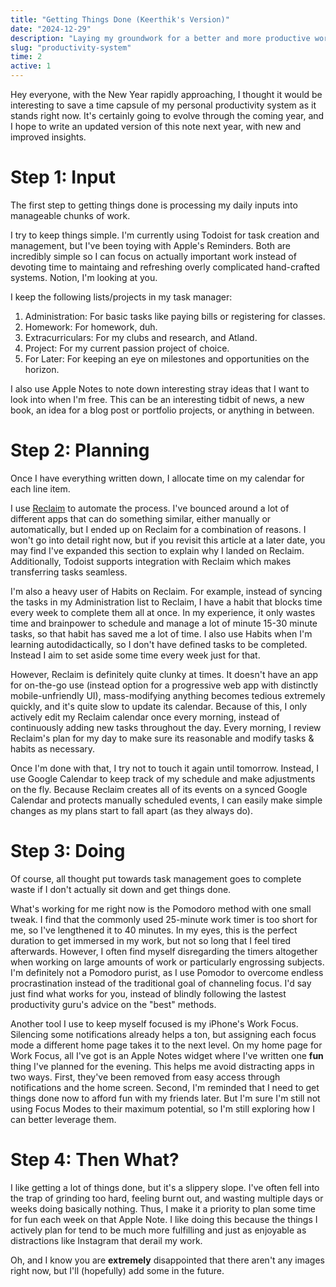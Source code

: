 ```yaml
---
title: "Getting Things Done (Keerthik's Version)"
date: "2024-12-29"
description: "Laying my groundwork for a better and more productive workflow"
slug: "productivity-system"
time: 2
active: 1
---
```


Hey everyone, with the New Year rapidly approaching, I thought it would be interesting to save a time capsule of my personal productivity system as it stands right now. It's certainly going to evolve through the coming year, and I hope to write an updated version of this note next year, with new and improved insights.

# Step 1: Input

The first step to getting things done is processing my daily inputs into manageable chunks of work.

I try to keep things simple.
I'm currently using Todoist for task creation and management, but I've been toying with Apple's Reminders.
Both are incredibly simple so I can focus on actually important work instead of devoting time to maintaing and refreshing overly complicated hand-crafted systems.
Notion, I'm looking at you.

I keep the following lists/projects in my task manager:

1. Administration: For basic tasks like paying bills or registering for classes.
2. Homework: For homework, duh.
3. Extracurriculars: For my clubs and research, and Atland.
4. Project: For my current passion project of choice.
5. For Later: For keeping an eye on milestones and opportunities on the horizon.

I also use Apple Notes to note down interesting stray ideas that I want to look into when I'm free. This can be an interesting tidbit of news, a new book, an idea for a blog post or portfolio projects, or anything in between.

# Step 2: Planning

Once I have everything written down, I allocate time on my calendar for each line item.

I use [Reclaim](https://reclaim.ai/) to automate the process. I've bounced around a lot of different apps that can do something similar, either manually or automatically, but I ended up on Reclaim for a combination of reasons. I won't go into detail right now, but if you revisit this article at a later date, you may find I've expanded this section to explain why I landed on Reclaim.
Additionally, Todoist supports integration with Reclaim which makes transferring tasks seamless.

I'm also a heavy user of Habits on Reclaim. For example, instead of syncing the tasks in my Administration list to Reclaim, I have a habit that blocks time every week to complete them all at once. In my experience, it only wastes time and brainpower to schedule and manage a lot of minute 15-30 minute tasks, so that habit has saved me a lot of time. I also use Habits when I'm learning autodidactically, so I don't have defined tasks to be completed. Instead I aim to set aside some time every week just for that.

However, Reclaim is definitely quite clunky at times. It doesn't have an app for on-the-go use (instead option for a progressive web app with distinctly mobile-unfriendly UI), mass-modifying anything becomes tedious extremely quickly, and it's quite slow to update its calendar. Because of this, I only actively edit my Reclaim calendar once every morning, instead of continuously adding new tasks throughout the day.
Every morning, I review Reclaim's plan for my day to make sure its reasonable and modify tasks & habits as necessary.

Once I'm done with that, I try not to touch it again until tomorrow. Instead, I use Google Calendar to keep track of my schedule and make adjustments on the fly. Because Reclaim creates all of its events on a synced Google Calendar and protects manually scheduled events, I can easily make simple changes as my plans start to fall apart (as they always do).

# Step 3: Doing

Of course, all thought put towards task management goes to complete waste if I don't actually sit down and get things done.

What's working for me right now is the Pomodoro method with one small tweak. I find that the commonly used 25-minute work timer is too short for me, so I've lengthened it to 40 minutes. In my eyes, this is the perfect duration to get immersed in my work, but not so long that I feel tired afterwards. However, I often find myself disregarding the timers altogether when working on large amounts of work or particularly engrossing subjects. I'm definitely not a Pomodoro purist, as I use Pomodor to overcome endless procrastination instead of the traditional goal of channeling focus. I'd say just find what works for you, instead of blindly following the lastest productivity guru's advice on the "best" methods.

Another tool I use to keep myself focused is my iPhone's Work Focus. Silencing some notifications already helps a ton, but assigning each focus mode a different home page takes it to the next level. On my home page for Work Focus, all I've got is an Apple Notes widget where I've written one **fun** thing I've planned for the evening. This helps me avoid distracting apps in two ways. First, they've been removed from easy access through notifications and the home screen. Second, I'm reminded that I need to get things done now to afford fun with my friends later. But I'm sure I'm still not using Focus Modes to their maximum potential, so I'm still exploring how I can better leverage them.

# Step 4: Then What?

I like getting a lot of things done, but it's a slippery slope. I've often fell into the trap of grinding too hard, feeling burnt out, and wasting multiple days or weeks doing basically nothing. Thus, I make it a priority to plan some time for fun each week on that Apple Note. I like doing this because the things I actively plan for tend to be much more fulfilling and just as enjoyable as distractions like Instagram that derail my work.

Oh, and I know you are **extremely** disappointed that there aren't any images right now, but I'll (hopefully) add some in the future.
